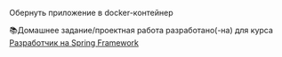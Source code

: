 Обернуть приложение в docker-контейнер

📚Домашнее задание/проектная работа разработано(-на) для курса 
[Разработчик на Spring Framework](https://otus.ru/lessons/javaspring/?int_source=courses_catalog&int_term=programming)